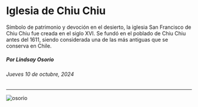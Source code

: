 # Iglesia de Chiu Chiu

Símbolo de patrimonio y devoción en el desierto, la iglesia San Francisco de Chiu Chiu fue creada en el siglo XVI. Se fundó en el poblado de Chiu Chiu antes del 1611, siendo considerada una de las más antiguas que se conserva en Chile.

##### Por Lindsay Osorio

###### Jueves 10 de octubre, 2024

- - - - - 

![osorio](https://github.com/user-attachments/assets/b4373496-a87e-4427-a659-63cf60ad86fb)
